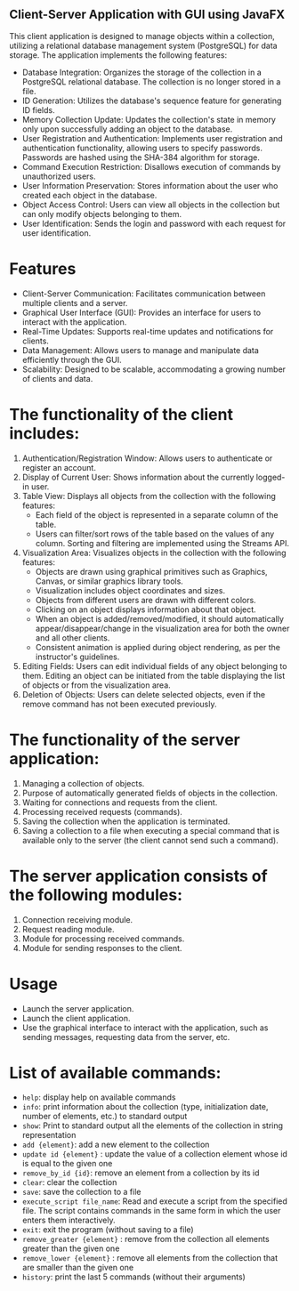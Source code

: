 ## Client-Server Application with GUI using JavaFX

This client application is designed to manage objects within a collection, utilizing a relational database management system (PostgreSQL) for data storage. The application implements the following features:

+ Database Integration: Organizes the storage of the collection in a PostgreSQL relational database. The collection is no longer stored in a file.
+ ID Generation: Utilizes the database's sequence feature for generating ID fields.
+ Memory Collection Update: Updates the collection's state in memory only upon successfully adding an object to the database.
+ User Registration and Authentication: Implements user registration and authentication functionality, allowing users to specify passwords. Passwords are hashed using the SHA-384 algorithm for storage.
+ Command Execution Restriction: Disallows execution of commands by unauthorized users.
+ User Information Preservation: Stores information about the user who created each object in the database.
+ Object Access Control: Users can view all objects in the collection but can only modify objects belonging to them.
+ User Identification: Sends the login and password with each request for user identification.

# Features
+ Client-Server Communication: Facilitates communication between multiple clients and a server.
+ Graphical User Interface (GUI): Provides an interface for users to interact with the application.
+ Real-Time Updates: Supports real-time updates and notifications for clients.
+ Data Management: Allows users to manage and manipulate data efficiently through the GUI.
+ Scalability: Designed to be scalable, accommodating a growing number of clients and data.

# The functionality of the client includes:

1. Authentication/Registration Window: Allows users to authenticate or register an account.
2. Display of Current User: Shows information about the currently logged-in user.
3. Table View: Displays all objects from the collection with the following features:
   + Each field of the object is represented in a separate column of the table.
   + Users can filter/sort rows of the table based on the values of any column. Sorting and filtering are implemented using the Streams API.
4. Visualization Area: Visualizes objects in the collection with the following features:
   + Objects are drawn using graphical primitives such as Graphics, Canvas, or similar graphics library tools.
   + Visualization includes object coordinates and sizes.
   + Objects from different users are drawn with different colors.
   + Clicking on an object displays information about that object.
   + When an object is added/removed/modified, it should automatically appear/disappear/change in the visualization area for both the owner and all other clients.
   + Consistent animation is applied during object rendering, as per the instructor's guidelines.
5. Editing Fields: Users can edit individual fields of any object belonging to them. Editing an object can be initiated from the table displaying the list of objects or from the visualization area.
6. Deletion of Objects: Users can delete selected objects, even if the remove command has not been executed previously.

# The functionality of the server application:

1. Managing a collection of objects.
2. Purpose of automatically generated fields of objects in the collection.
3. Waiting for connections and requests from the client.
4. Processing received requests (commands).
5. Saving the collection when the application is terminated.
6. Saving a collection to a file when executing a special command that is available only to the server (the client cannot send such a command).

# The server application consists of the following modules:

1. Connection receiving module.
2. Request reading module.
3. Module for processing received commands.
4. Module for sending responses to the client.
     
# Usage
  + Launch the server application.
  + Launch the client application.
  + Use the graphical interface to interact with the application, such as sending messages, requesting data from the server, etc.

# List of available commands:
+ `help`: display help on available commands
+ `info`: print information about the collection (type, initialization date, number of elements, etc.) to standard output
+ `show`: Print to standard output all the elements of the collection in string representation
+ `add {element}`: add a new element to the collection
+ `update id {element}` : update the value of a collection element whose id is equal to the given one
+ `remove_by_id {id}`: remove an element from a collection by its id
+ `clear`: clear the collection
+ `save`: save the collection to a file
+ `execute_script file_name`: Read and execute a script from the specified file. The script contains commands in the same form in which the user enters them interactively.
+ `exit`: exit the program (without saving to a file)
+ `remove_greater {element}` : remove from the collection all elements greater than the given one
+ `remove_lower {element}` : remove all elements from the collection that are smaller than the given one
+ `history`: print the last 5 commands (without their arguments)
